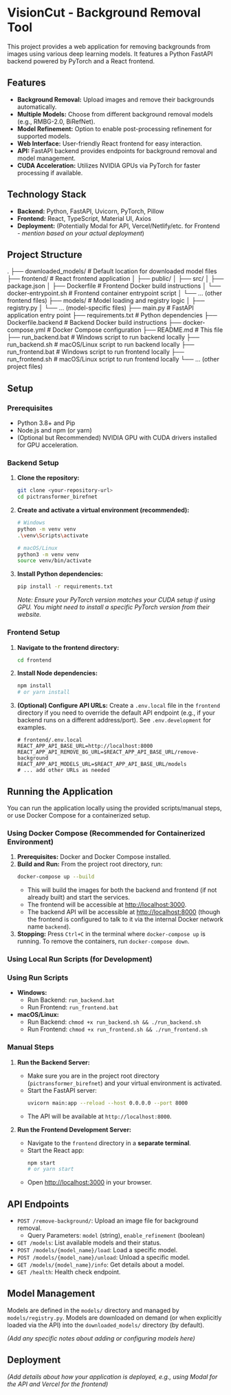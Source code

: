 # VisionCut - Background Removal Tool

This project provides a web application for removing backgrounds from images using various deep learning models. It features a Python FastAPI backend powered by PyTorch and a React frontend.

## Features

*   **Background Removal:** Upload images and remove their backgrounds automatically.
*   **Multiple Models:** Choose from different background removal models (e.g., RMBG-2.0, BiRefNet).
*   **Model Refinement:** Option to enable post-processing refinement for supported models.
*   **Web Interface:** User-friendly React frontend for easy interaction.
*   **API:** FastAPI backend provides endpoints for background removal and model management.
*   **CUDA Acceleration:** Utilizes NVIDIA GPUs via PyTorch for faster processing if available.

## Technology Stack

*   **Backend:** Python, FastAPI, Uvicorn, PyTorch, Pillow
*   **Frontend:** React, TypeScript, Material UI, Axios
*   **Deployment:** (Potentially Modal for API, Vercel/Netlify/etc. for Frontend - *mention based on your actual deployment*)

## Project Structure

.
├── downloaded_models/        # Default location for downloaded model files
├── frontend/                 # React frontend application
│   ├── public/
│   ├── src/
│   ├── package.json
│   ├── Dockerfile            # Frontend Docker build instructions
│   └── docker-entrypoint.sh  # Frontend container entrypoint script
│   └── ... (other frontend files)
├── models/                   # Model loading and registry logic
│   ├── registry.py
│   └── ... (model-specific files)
├── main.py                   # FastAPI application entry point
├── requirements.txt          # Python dependencies
├── Dockerfile.backend        # Backend Docker build instructions
├── docker-compose.yml        # Docker Compose configuration
├── README.md                 # This file
├── run_backend.bat           # Windows script to run backend locally
├── run_backend.sh            # macOS/Linux script to run backend locally
├── run_frontend.bat          # Windows script to run frontend locally
├── run_frontend.sh           # macOS/Linux script to run frontend locally
└── ... (other project files)


## Setup

### Prerequisites

*   Python 3.8+ and Pip
*   Node.js and npm (or yarn)
*   (Optional but Recommended) NVIDIA GPU with CUDA drivers installed for GPU acceleration.

### Backend Setup

1.  **Clone the repository:**
    ```bash
    git clone <your-repository-url>
    cd pictransformer_birefnet
    ```
2.  **Create and activate a virtual environment (recommended):**
    ```bash
    # Windows
    python -m venv venv
    .\venv\Scripts\activate

    # macOS/Linux
    python3 -m venv venv
    source venv/bin/activate
    ```
3.  **Install Python dependencies:**
    ```bash
    pip install -r requirements.txt
    ```
    *Note: Ensure your PyTorch version matches your CUDA setup if using GPU. You might need to install a specific PyTorch version from their website.*

### Frontend Setup

1.  **Navigate to the frontend directory:**
    ```bash
    cd frontend
    ```
2.  **Install Node dependencies:**
    ```bash
    npm install
    # or yarn install
    ```
3.  **(Optional) Configure API URLs:**
    Create a `.env.local` file in the `frontend` directory if you need to override the default API endpoint (e.g., if your backend runs on a different address/port). See `.env.development` for examples.

    ```env
    # frontend/.env.local
    REACT_APP_API_BASE_URL=http://localhost:8000
    REACT_APP_API_REMOVE_BG_URL=$REACT_APP_API_BASE_URL/remove-background
    REACT_APP_API_MODELS_URL=$REACT_APP_API_BASE_URL/models
    # ... add other URLs as needed
    ```

## Running the Application

You can run the application locally using the provided scripts/manual steps, or use Docker Compose for a containerized setup.

### Using Docker Compose (Recommended for Containerized Environment)

1.  **Prerequisites:** Docker and Docker Compose installed.
2.  **Build and Run:** From the project root directory, run:
    ```bash
    docker-compose up --build
    ```
    *   This will build the images for both the backend and frontend (if not already built) and start the services.
    *   The frontend will be accessible at [http://localhost:3000](http://localhost:3000).
    *   The backend API will be accessible at [http://localhost:8000](http://localhost:8000) (though the frontend is configured to talk to it via the internal Docker network name `backend`).
3.  **Stopping:** Press `Ctrl+C` in the terminal where `docker-compose up` is running. To remove the containers, run `docker-compose down`.

### Using Local Run Scripts (for Development)
### Using Run Scripts

*   **Windows:**
    *   Run Backend: `run_backend.bat`
    *   Run Frontend: `run_frontend.bat`
*   **macOS/Linux:**
    *   Run Backend: `chmod +x run_backend.sh && ./run_backend.sh`
    *   Run Frontend: `chmod +x run_frontend.sh && ./run_frontend.sh`

### Manual Steps

1.  **Run the Backend Server:**
    *   Make sure you are in the project root directory (`pictransformer_birefnet`) and your virtual environment is activated.
    *   Start the FastAPI server:
        ```bash
        uvicorn main:app --reload --host 0.0.0.0 --port 8000
        ```
    *   The API will be available at `http://localhost:8000`.

2.  **Run the Frontend Development Server:**
    *   Navigate to the `frontend` directory in a **separate terminal**.
    *   Start the React app:
        ```bash
        npm start
        # or yarn start
        ```
    *   Open [http://localhost:3000](http://localhost:3000) in your browser.

## API Endpoints

*   `POST /remove-background/`: Upload an image file for background removal.
    *   Query Parameters: `model` (string), `enable_refinement` (boolean)
*   `GET /models`: List available models and their status.
*   `POST /models/{model_name}/load`: Load a specific model.
*   `POST /models/{model_name}/unload`: Unload a specific model.
*   `GET /models/{model_name}/info`: Get details about a model.
*   `GET /health`: Health check endpoint.

## Model Management

Models are defined in the `models/` directory and managed by `models/registry.py`. Models are downloaded on demand (or when explicitly loaded via the API) into the `downloaded_models/` directory (by default).

*(Add any specific notes about adding or configuring models here)*

## Deployment

*(Add details about how your application is deployed, e.g., using Modal for the API and Vercel for the frontend)*
